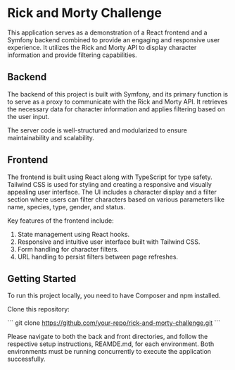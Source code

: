 # Rick and Morty Challenge

This application serves as a demonstration of a React frontend and a Symfony backend combined to provide an engaging and responsive user experience. It utilizes the Rick and Morty API to display character information and provide filtering capabilities.

## Backend

The backend of this project is built with Symfony, and its primary function is to serve as a proxy to communicate with the Rick and Morty API. It retrieves the necessary data for character information and applies filtering based on the user input.

The server code is well-structured and modularized to ensure maintainability and scalability.

## Frontend

The frontend is built using React along with TypeScript for type safety. Tailwind CSS is used for styling and creating a responsive and visually appealing user interface. The UI includes a character display and a filter section where users can filter characters based on various parameters like name, species, type, gender, and status.

Key features of the frontend include:
1. State management using React hooks.
2. Responsive and intuitive user interface built with Tailwind CSS.
3. Form handling for character filters.
4. URL handling to persist filters between page refreshes.

## Getting Started

To run this project locally, you need to have Composer and npm installed. 

Clone this repository:

\`\`\`
git clone https://github.com/your-repo/rick-and-morty-challenge.git
\`\`\`

Please navigate to both the back and front directories, and follow the respective setup instructions, REAMDE.md, for each environment. Both environments must be running concurrently to execute the application successfully.
